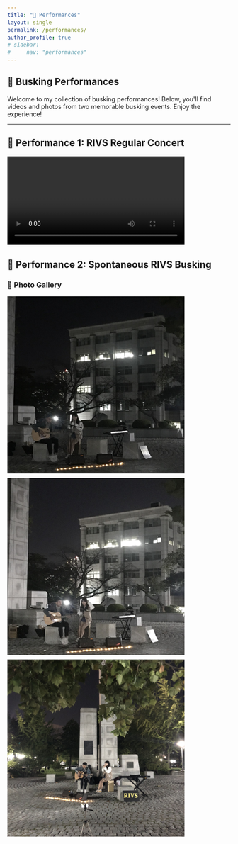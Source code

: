 ```yaml
---
title: "💃 Performances"
layout: single
permalink: /performances/
author_profile: true
# sidebar:
#     nav: "performances"
---
```


## 🎵 Busking Performances

Welcome to my collection of busking performances! Below, you'll find videos and photos from two memorable busking events. Enjoy the experience!

---
## 🎤 Performance 1: RIVS Regular Concert

<video width="400" controls>
  <source src="/assets/videos/rivs.mp4" type="video/mp4">
  Your browser does not support the video tag.
</video>


## 🎤 Performance 2: Spontaneous RIVS Busking

### 📸 Photo Gallery

<div style="display: flex; flex-wrap: wrap; gap: 10px;">
  <img src="/assets/img/IMG_4827.JPG" alt="Performance 2 Photo 1" width="400">
  <img src="/assets/img/IMG_4830.JPG" alt="Performance 2 Photo 2" width="400">
  <img src="/assets/img/IMG_4861.JPG" alt="Performance 2 Photo 3" width="400">
</div>

